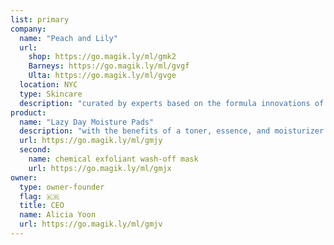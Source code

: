 ```yaml
---
list: primary
company:
  name: "Peach and Lily"
  url:
    shop: https://go.magik.ly/ml/gmk2
    Barneys: https://go.magik.ly/ml/gvgf
    Ulta: https://go.magik.ly/ml/gvge
  location: NYC
  type: Skincare
  description: "curated by experts based on the formula innovations of Korea"
product:
  name: "Lazy Day Moisture Pads"
  description: "with the benefits of a toner, essence, and moisturizer in one quick swipe"
  url: https://go.magik.ly/ml/gmjy
  second:
    name: chemical exfoliant wash-off mask
    url: https://go.magik.ly/ml/gmjx
owner:
  type: owner-founder
  flag: 🇰🇷
  title: CEO
  name: Alicia Yoon
  url: https://go.magik.ly/ml/gmjv
---
```

